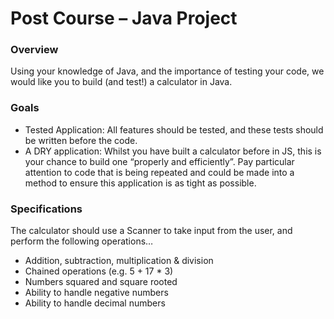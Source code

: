 # Post Course – Java Project

### Overview

Using your knowledge of Java, and the importance of testing your code, we would like you to build (and test!) a calculator in Java.

### Goals

- Tested Application: All features should be tested, and these tests should be written
  before the code.
- A DRY application: Whilst you have built a calculator before in JS, this is your chance to build one “properly and efficiently”. Pay particular attention to code that is being repeated and could be made into a method to ensure this application is as tight as possible.

### Specifications

The calculator should use a Scanner to take input from the user, and perform the following operations…

- Addition, subtraction, multiplication & division
- Chained operations (e.g. 5 + 17 \* 3)
- Numbers squared and square rooted
- Ability to handle negative numbers
- Ability to handle decimal numbers
